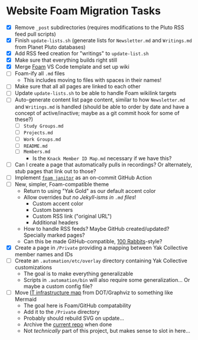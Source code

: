 # Website Foam Migration Tasks

- [x] Remove `_post` subdirectories (requires modifications to the Pluto RSS feed pull scripts)
- [x] Finish `update-lists.sh` (generate lists for `Newsletter.md` and `Writings.md` from Planet Pluto databases)
- [x] Add RSS feed creation for "writings" to `update-list.sh`
- [x] Make sure that everything builds right still
- [x] Merge [Foam](https://foambubble.github.io/foam/) VS Code template and set up wiki
- [ ] Foam-ify all `.md` files
	- This includes moving to files with spaces in their names!
- [ ] Make sure that all all pages are linked to each other
- [ ] Update `update-lists.sh` to be able to handle Foam wikilink targets
- [ ] Auto-generate content list page content, similar to how `Newsletter.md` and `Writings.md` is handled (should be able to order by date and have a concept of active/inactive; maybe as a git commit hook for some of these?)
	- [ ] `Study Groups.md`
	- [ ] `Projects.md`
	- [ ] `Work Groups.md`
	- [ ] `README.md`
	- [ ] `Members.md`
		- Is the `Knack Member ID Map.md` necessary if we have this?
- [ ] Can I create a page that automatically pulls in recordings? Or alternately, stub pages that link out to those?
- [ ] Implement [`foam janitor`](https://github.com/foambubble/foam-cli) as an on-commit GitHub Action
- [ ] New, simpler, Foam-compatible theme
	- Return to using "Yak Gold" as our default accent color
	- Allow overrides *but no Jekyll-isms in `.md` files*!
		- Custom accent color
		- Custom banners
		- Custom RSS link ("original URL")
		- Additional headers
	- How to handle RSS feeds? Maybe GitHub created/updated? Specially marked pages?
	- Can this be made GitHub-compatible, [100 Rabbits](https://100r.co/site/home.html)-style?
- [x] Create a page in `/Private` providing a mapping between Yak Collective member names and IDs
- [ ] Create an `.automation/etc/overlay` directory containing Yak Collective customizations
	- The goal is to make everything generalizable
	- Scripts in `.automation/bin` will also require some generalization... Or maybe a custom config file?
- [ ] Move [IT infrastructure map](https://roamresearch.com/#/app/ArtOfGig/page/w6uAG9Pig) from DOT/Graphviz to something like Mermaid
	- The goal here is Foam/GitHub compatability
	- Add it to the `/Private` directory
	- Probably should rebuild SVG on update...
	- Archive the [current repo](https://github.com/The-Yak-Collective/infrastructure-map) when done
	- Not *technically* part of this project, but makes sense to slot in here...
